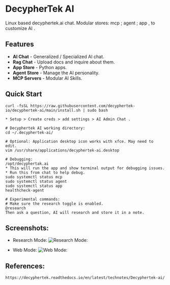 # DecypherTek AI

Linux based decyphertek.ai chat. Modular stores: mcp ; agent ; app , to customize AI . 

## Features

- **AI Chat** - Generalized / Specialized AI chat.
- **Rag Chat** - Upload docs and inquire about them. 
- **App Store** - Python apps.
- **Agent Store** - Manage the AI personality.
- **MCP Servers** - Modular AI Skills.

## Quick Start
```
curl -fsSL https://raw.githubusercontent.com/decyphertek-io/decyphertek-ai/main/install.sh | sudo bash

* Setup > Create creds > add settings > AI Admin Chat . 

# Decyphertek AI working directory:
cd ~/.decyphertek-ai/

# Optional: Application desktop icon works with xfce. May need to edit.
vim /usr/share/applications/decyphertek-ai.desktop

# Debugging:
/opt/decyphertak.ai 
* This will run the app and show terminal output for debugging issues.
* Run this from chat to help debug.
sudo systemctl status mcp
sudo systemctl status agent
sudo systemctl status app
healthcheck-agent

# Experimental commands:
# Make sure the research toggle is enabled.
@research
Then ask a question, AI will research and store it in a note. 
```

Screenshots:
-----------
* Research Mode:
![Research Mode:](https://raw.githubusercontent.com/decyphertek-io/configs/main/Logos/research.png)

* Web Mode:
![Web Mode:](https://raw.githubusercontent.com/decyphertek-io/configs/main/Logos/web.png)

References:
-----------
```
https://decyphertek.readthedocs.io/en/latest/technotes/Decyphertek-ai/
```
